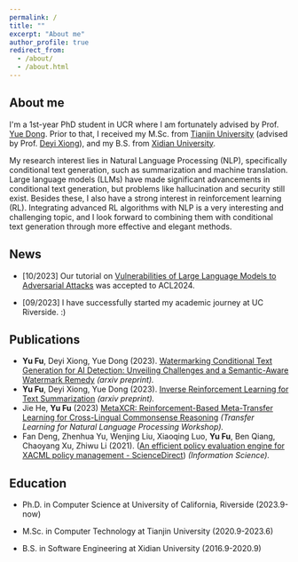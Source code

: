 ```yaml
---
permalink: /
title: ""
excerpt: "About me"
author_profile: true
redirect_from: 
  - /about/
  - /about.html
---
```


## About me

I'm a 1st-year PhD student in UCR where I am fortunately advised by Prof. [Yue Dong](https://yuedong.netlify.app/). Prior to that, I received my M.Sc. from [Tianjin University](http://www.tju.edu.cn/) (advised by Prof. [Deyi Xiong](https://dyxiong.github.io/)), and my B.S. from [Xidian University](https://www.xidian.edu.cn/).

My research interest lies in Natural Language Processing (NLP), specifically conditional text generation, such as summarization and machine translation. Large language models (LLMs) have made significant advancements in conditional text generation, but problems like hallucination and security still exist. Besides these, I also have a strong interest in reinforcement learning (RL). Integrating advanced RL algorithms with NLP is a very interesting and challenging topic, and I look forward to combining them with conditional text generation through more effective and elegant methods.

## News
+ [10/2023] Our tutorial on [Vulnerabilities of Large Language Models to Adversarial Attacks](https://llm-vulnerability.github.io/) was accepted to ACL2024.

+ [09/2023] I have successfully started my academic journey at UC Riverside. :)

## Publications

+ **Yu Fu**, Deyi Xiong, Yue Dong (2023). [Watermarking Conditional Text Generation for AI Detection: Unveiling Challenges and a Semantic-Aware Watermark Remedy](https://arxiv.org/abs/2307.13808) *(arxiv preprint).*
+ **Yu Fu**, Deyi Xiong, Yue Dong (2023). [Inverse Reinforcement Learning for Text Summarization](https://arxiv.org/abs/2212.09917) *(arxiv preprint).*
+ Jie He, **Yu Fu** (2023) [MetaXCR: Reinforcement-Based Meta-Transfer Learning for Cross-Lingual Commonsense Reasoning](https://proceedings.mlr.press/v203/he23a/he23a.pdf) *(Transfer Learning for Natural Language Processing Workshop).*
+ Fan Deng, Zhenhua Yu, Wenjing Liu, Xiaoqing Luo, **Yu Fu**, Ben Qiang, Chaoyang Xu, Zhiwu Li (2021). ([An efficient policy evaluation engine for XACML policy management - ScienceDirect](https://www.sciencedirect.com/science/article/pii/S0020025520308148)) *(Information Science).*

## Education

+ Ph.D. in Computer Science at University of California, Riverside (2023.9-now)

+ M.Sc. in Computer Technology at Tianjin University (2020.9-2023.6)

+ B.S. in Software Engineering at Xidian University (2016.9-2020.9)